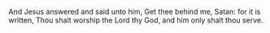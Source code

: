 And Jesus answered and said unto him, Get thee behind me, Satan: for it is written, Thou shalt worship the Lord thy God, and him only shalt thou serve.
